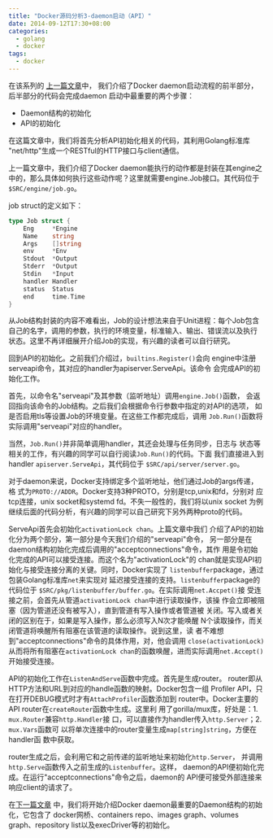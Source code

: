 ```yaml
---
title: "Docker源码分析3-daemon启动（API）"
date: 2014-09-12T17:30+08:00
categories:
  - golang
  - docker
tags:
  - docker
---
```

在该系列的
[上一篇文章](http://blog.hamobai.com/2014/08/31/docker-analysis-2/)中，
 我们介绍了Docker daemon启动流程的前半部分，后半部分的代码会完成daemon
 启动中最重要的两个步骤：

* Daemon结构的初始化
* API的初始化

在这篇文章中，我们将首先分析API初始化相关的代码，其利用Golang标准库
 "net/http"生成一个RESTful的HTTP接口与client通信。
<!--more-->
上一篇文章中，我们介绍了Docker daemon能执行的动作都是封装在其engine之
 中的，那么具体如何执行这些动作呢？这里就需要engine.Job接口。其代码位于
 ```$SRC/engine/job.go```。

job struct的定义如下：

```go
type Job struct {
	Eng     *Engine
	Name    string
	Args    []string
	env     *Env
	Stdout  *Output
	Stderr  *Output
	Stdin   *Input
	handler Handler
	status  Status
	end     time.Time
}
```
从Job结构封装的内容不难看出，Job的设计想法来自于Unit进程：每个Job包含
自己的名字，调用的参数，执行的环境变量，标准输入、输出、错误流以及执行
状态。这里不再详细展开介绍Job的实现，有兴趣的读者可以自行研究。

回到API的初始化。之前我们介绍过，```builtins.Register()```会向
engine中注册serveapi命令，其对应的handler为apiserver.ServeApi。该命令
会完成API的初始化工作。

首先，以命令名"serveapi"及其参数（监听地址）调用```engine.Job()```函数，
 会返回指向该命令的Job结构。之后我们会根据命令行参数中指定的对API的选项，
 如是否启用tls等设置Job的环境变量。在这些工作都完成后，调用
 ```Job.Run()```函数将实际调用"serveapi"对应的handler。

当然，```Job.Run()```并非简单调用handler，其还会处理与任务同步，日志与
 状态等相关的工作，有兴趣的同学可以自行阅读```Job.Run()```的代码。下面
 我们直接进入到handler ```apiserver.ServeApi```，其代码位于
 ```$SRC/api/server/server.go```。

对于daemon来说，Docker支持绑定多个监听地址，他们通过Job的args传递，格
式为```PROTO://ADDR```。Docker支持3种PROTO，分别是tcp,unix和fd，分别对
应tcp连接，unix socket和systemd fd。不失一般性的，我们将以unix socket
为例继续后面的代码分析，有兴趣的同学可以自己研究下另外两种proto的代码。

ServeApi首先会初始化```activationLock chan```。上篇文章中我们
 介绍了API的初始化分为两个部分，第一部分是今天我们介绍的"serveapi"命令，
 另一部分是在daemon结构初始化完成后调用的"acceptconnections"命令，其作
 用是令初始化完成的API可以接受连接。而这个名为"activationLock"的
 chan就是实现API初始化与接受连接分离的关键。同时，Docker实现了
 ```listenbuffer```package，通过包装Golang标准库```net```来实现对
 延迟接受连接的支持。```listenbuffer```package的代码位于
 ```$SRC/pkg/listenbuffer/buffer.go```。在实际调用```net.Accpet()```接
 受连接之前，会首先从管道```activationLock chan```中进行读取操作，该操
 作会立即被阻塞（因为管道还没有被写入），直到管道有写入操作或者管道被
 关闭。写入或者关闭的区别在于，如果是写入操作，那么必须写入N次才能唤醒
 N个读取操作，而关闭管道将唤醒所有阻塞在该管道的读取操作。说到这里，读
 者不难想到"acceptconnections"命令的具体作用，对，他会调用
 ```close(activationLock)```从而将所有阻塞在```activationLock
 chan```的函数唤醒，进而实际调用```net.Accept()```开始接受连接。

API的初始化工作在```ListenAndServe```函数中完成。首先是生成router。
router即从HTTP方法和URL到对应的handle函数的映射。Docker包含一组
Profiler API，只在打开DEBUG模式时才有```AttachProfiler```函数添加到
router中。Docker主要的API router在```createRouter```函数中生成。这里利
用了gorilla/mux库，好处是：1. ```mux.Router```兼容```http.Handler```接
口，可以直接作为handler传入```http.Server```；2. ```mux.Vars```函数可
以将单次连接中的router变量生成```map[string]string```，方便在handler函
数中获取。

router生成之后，会利用它和之前传递的监听地址来初始化```http.Server```，
并调用```http.Serve```函数传入之前生成的```Listenbuffer```。这样，
daemon的API便初始化完成。在运行"acceptconnections"命令之后，daemon的
API便可接受外部连接来响应client的请求了。

在[下一篇文章](http://blog.hamobai.com/2014/09/20/docker-analysis-4/)
中，我们将开始介绍Docker daemon最重要的Daemon结构的初始化，它包含了
docker网桥、containers repo、images graph、volumes graph、repository
list以及execDriver等的初始化。
